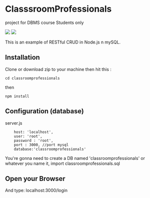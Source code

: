# ClasssroomProfessionals
project for DBMS course Students only


<img src="https://raw.githubusercontent.com/madHEYsia/ClassroomProfessionals/master/screenshot.JPG" >
<img src="https://raw.githubusercontent.com/madHEYsia/ClassroomProfessionals/master/screenshot1.JPG" >

This is an example of RESTful CRUD in Node.js n mySQL.

## Installation
Clone or download zip to your machine then hit this :

    cd classroomprofessionals

then

    npm install

## Configuration (database)
server.js

        host: 'localhost',
        user: 'root',
        password : 'root',
        port : 3000, //port mysql
        database:'classroomprofessionals'



You're gonna need to create a DB named 'classroomprofessionals' or whatever you name it,  import classroomprofessionals.sql


## Open your Browser
And type: localhost:3000/login
